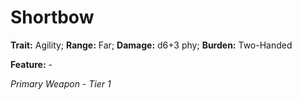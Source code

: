 # Shortbow

**Trait:** Agility; **Range:** Far; **Damage:** d6+3 phy; **Burden:** Two-Handed

**Feature:** -

*Primary Weapon - Tier 1*
